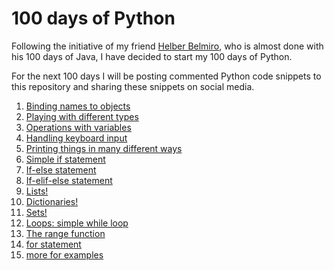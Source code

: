 # 100 days of Python

Following the initiative of my friend [Helber Belmiro](https://www.linkedin.com/in/helber-belmiro-b5286021/), who is almost done with his 100 days of Java, I have decided to start my 100 days of Python.

For the next 100 days I will be posting commented Python code snippets to this repository and sharing these snippets on social media.

 1. [Binding names to objects](day1.py)
 2. [Playing with different types](day2.py)
 3. [Operations with variables](day3.py)
 4. [Handling keyboard input](day4.py)
 5. [Printing things in many different ways](day5.py)
 6. [Simple if statement](day6.py)
 7. [If-else statement](day7.py)
 8. [If-elif-else statement](day8.py)
 9. [Lists!](day9.py)
 10. [Dictionaries!](day10.py)
 11. [Sets!](day11.py)
 12. [Loops: simple while loop](day12.py)
 13. [The range function](day13.py)
 14. [for statement](day14.py)
 15. [more for examples](day15.py)